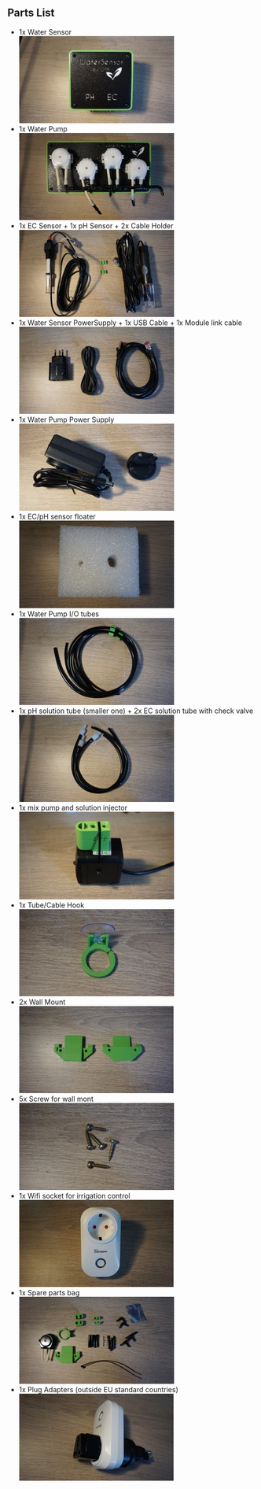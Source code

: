 <!--#parts-list-->
## Parts List
<!--#parts-list-->

* 1x Water Sensor <br>![water Sensor Image](../../assets/img/beta/manual/water_sensor.jpg)
* 1x Water Pump<br>![Water Pump Image](../../assets/img/beta/manual/water_pump.jpg)
* 1x EC Sensor + 1x pH Sensor + 2x Cable Holder<br>![ec and ph probes Image](../../assets/img/beta/manual/probes.jpg)
* 1x Water Sensor PowerSupply + 1x USB Cable + 1x Module link cable<br>![5v power supply Image](../../assets/img/beta/manual/5v_supply.jpg)
* 1x Water Pump Power Supply<br>![12v power supply Image](../../assets/img/beta/manual/12v_supply.jpg)
* 1x EC/pH sensor floater<br>![probe's floater Image](../../assets/img/beta/manual/floater.jpg)
* 1x Water Pump I/O tubes<br>![Water Pump I/O tubes Image](../../assets/img/beta/manual/water_pump_tubes.jpg)
* 1x pH solution tube (smaller one) + 2x EC solution tube with check valve<br>![Solutions Tubes Image](../../assets/img/beta/manual/solutions_tubes.jpg)
* 1x mix pump and solution injector<br>![Mix Pump Image](../../assets/img/beta/manual/mix_pump.jpg)
* 1x Tube/Cable Hook<br>![Hook Image](../../assets/img/beta/manual/hook.jpg)
* 2x Wall Mount<br>![Wall Mounts Image](../../assets/img/beta/manual/wall_mount.jpg)
* 5x Screw for wall mont<br>![Wall Mount's Screws Image](../../assets/img/beta/manual/screws.jpg)
* 1x Wifi socket for irrigation control<br>![Wifi Socket Image](../../assets/img/beta/manual/wifi_socket.jpg)
* 1x Spare parts bag<br>![Spare parts bag Image](../../assets/img/beta/manual/spare_parts.jpg)
* 1x Plug Adapters (outside EU standard countries)<br>![Plug Adapter Image](../../assets/img/beta/manual/plug_adapters.jpg)
  